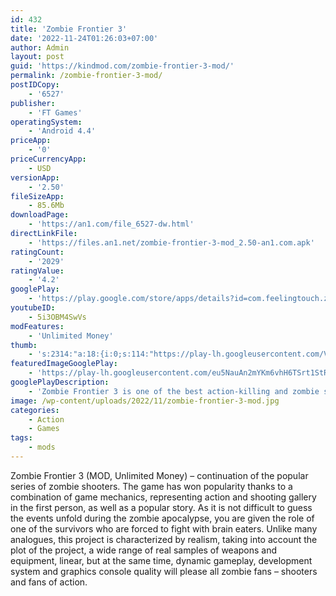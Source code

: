 ```yaml
---
id: 432
title: 'Zombie Frontier 3'
date: '2022-11-24T01:26:03+07:00'
author: Admin
layout: post
guid: 'https://kindmod.com/zombie-frontier-3-mod/'
permalink: /zombie-frontier-3-mod/
postIDCopy:
    - '6527'
publisher:
    - 'FT Games'
operatingSystem:
    - 'Android 4.4'
priceApp:
    - '0'
priceCurrencyApp:
    - USD
versionApp:
    - '2.50'
fileSizeApp:
    - 85.6Mb
downloadPage:
    - 'https://an1.com/file_6527-dw.html'
directLinkFile:
    - 'https://files.an1.net/zombie-frontier-3-mod_2.50-an1.com.apk'
ratingCount:
    - '2029'
ratingValue:
    - '4.2'
googlePlay:
    - 'https://play.google.com/store/apps/details?id=com.feelingtouch.zf3d'
youtubeID:
    - 5i3OBM4SwVs
modFeatures:
    - 'Unlimited Money'
thumb:
    - 's:2314:"a:18:{i:0;s:114:"https://play-lh.googleusercontent.com/VMgvMYZ8SHHY13V6TvOz9nl86SxQwoFEH-uw-gNuEL2A6v4IYq8ox6zzMP2l-eAX0g=w526-h296";i:1;s:115:"https://play-lh.googleusercontent.com/6yMW57skKu7tZFpDLZJLEsKaaubnDjcMbIXIvcdR0ZfHGUEzR6I2mAlBmWA0bG6vn14=w526-h296";i:2;s:115:"https://play-lh.googleusercontent.com/50xcQEHliHaYR3QF_Rj0wUVfT5p_89KRdkDLWp3izivUPC9Wj-hsKClWnl2klpnyY9Y=w526-h296";i:3;s:115:"https://play-lh.googleusercontent.com/GMQQEV7lS5n8vNgfk_xbIb-JAgVC4xrv3CxvJl9HzS6h1y6oN8z5rlw5ubK2pvJ1tsk=w526-h296";i:4;s:115:"https://play-lh.googleusercontent.com/ei4eYpmaqSzFsSb2asZSiHkQMd7ZM1lbbq5VSvhFmZIS_xtEhCyZOxitCDeSmFjGrSs=w526-h296";i:5;s:114:"https://play-lh.googleusercontent.com/NS8KcolgGnWY3AIBZTbbQsO-sCeFGdMWK8pngql2o-hJRHTvsYTjR9VPjcKrn8b0hA=w526-h296";i:6;s:114:"https://play-lh.googleusercontent.com/9yn7FzXsSyFIK5iCI0vTSsmZbpKqZW18sQ4_3m-5QDnbdosdUQIPNQBqL-vWFI30fw=w526-h296";i:7;s:114:"https://play-lh.googleusercontent.com/YzAYPkZrYZybsj1xBwoS2BKc91yTYVhrHMBjfECyG1ZVQmsdbmjDLLr-XAj5M6W9Hg=w526-h296";i:8;s:114:"https://play-lh.googleusercontent.com/Ob2AcB1AXW_ray0GxEON06I6R8biWLPKG2pckQI0YDgky--kfv15AF3-jQtmJC2xhg=w526-h296";i:9;s:116:"https://play-lh.googleusercontent.com/k6KuLCTfQ43A-9TlRrDsP_7-f20fL2mLEy-IfKFNApvhM2dQ0r9GQtTPMPn7eRfUU2XA=w526-h296";i:10;s:116:"https://play-lh.googleusercontent.com/uND1TknpGusM8dfqMtPRkxwbVH-GUoe83R0NNoWCDzjd9cnGic2yGV5cr8nT5nqjhfts=w526-h296";i:11;s:114:"https://play-lh.googleusercontent.com/EUAZM4kheRg5NBt9_3FIJMd8nwdHMC3kFS8zlNxLWKh_8iqhkUkgBcwqmoVQIRkx5A=w526-h296";i:12;s:114:"https://play-lh.googleusercontent.com/pg91sVN7cCw_7tq5-6-K2Sh2Z8aCyn_ibSVgG34Mvvd7VJQYjgNc1rGLtIduLsotEw=w526-h296";i:13;s:114:"https://play-lh.googleusercontent.com/QpI-aSKbDr9qkK0gbJ_ohsCyeFYcmHa1KTnb8Zzd0QTI2yx4TVZ-A1U96iHx6-5c6Q=w526-h296";i:14;s:115:"https://play-lh.googleusercontent.com/6QQ5eyjQWf7U_OsWOhjbB7EQqUS2iZnXcJ5g3girNon7ZWIILZapYHIihzrcv8pRfQo=w526-h296";i:15;s:116:"https://play-lh.googleusercontent.com/VOltDtjK8r6ChjXgAzTxpe1XYwBOIvhfXLzPpBbyP-Cj3zUSZf_x95Wzm3xBFDjGkWdZ=w526-h296";i:16;s:115:"https://play-lh.googleusercontent.com/IjkJ-yXd_RY3lxMC4Tru81UMLt3Cbh-rxi5hNU8CN8T3q5g7lumzjcuhCptzpejtEQ0=w526-h296";i:17;s:115:"https://play-lh.googleusercontent.com/orq8VJsNXLyjmCCUoKrcJ5LmdhU2CdRwTbHo4MWc8tncPvFPi1tr7w8Cl0F9bMqds24=w526-h296";}";'
featuredImageGooglePlay:
    - 'https://play-lh.googleusercontent.com/eu5NauAn2mYKm6vhH6TSrt1StR6nxpB2vlH-5yM7kAXK_ZpPKVgsK2ol1pdMKrhHcMJB'
googlePlayDescription:
    - 'Zombie Frontier 3 is one of the best action-killing and zombie shooting games recommended by Google Play!  Enjoy this shooting survival by being a sniper hunter and killing them in this FPS action game.. A dangerous killing virus has mutated humans into walking dead zombies, this lethal virus spread out causing zombies outbreaks and humans are in immediate danger of a gory death. Survivors must fight in a zombie shooting war to the death... Turn yourself into a zombie shooter and make the streets your battlefield! Attack and kill the target in this zombie-shooting war game and defeat the shooter and sniper. Achieve the best sniper headshot in this zombie army killing game! Ready to shoot in this gun action game?. Challenge inside a zombie attack world in this killing action FPS strategy battle! Train your gun shooter skills as a survivor in frontline fighting for your survival: Enhance your arsenal of the army and battle weapon and face zombies shooting as an elite sniper hunter with the best guns in this dead zombie FPS action shooting game! This lethal battlefield war has only one target, stop the horror zombie apocalypse. Save the frontier in these zombie war gun shooting games!'
image: /wp-content/uploads/2022/11/zombie-frontier-3-mod.jpg
categories:
    - Action
    - Games
tags:
    - mods
---
```


Zombie Frontier 3 (MOD, Unlimited Money) – continuation of the popular series of zombie shooters. The game has won popularity thanks to a combination of game mechanics, representing action and shooting gallery in the first person, as well as a popular story. As it is not difficult to guess the events unfold during the zombie apocalypse, you are given the role of one of the survivors who are forced to fight with brain eaters. Unlike many analogues, this project is characterized by realism, taking into account the plot of the project, a wide range of real samples of weapons and equipment, linear, but at the same time, dynamic gameplay, development system and graphics console quality will please all zombie fans – shooters and fans of action.